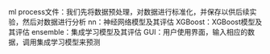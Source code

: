 ml process文件：我们先将数据预处理，对数据进行标准化，并保存以供后续实验，然后对数据进行分析
nn：神经网络模型及其评估
XGBoost：XGBoost模型及其评估
ensemble：集成学习模型及其评估
GUI：用户使用界面，输入相应的数据，调用集成学习模型来预测
